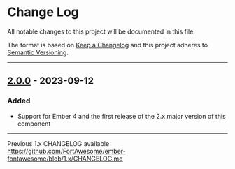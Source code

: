 # Change Log

All notable changes to this project will be documented in this file.

The format is based on [Keep a Changelog](http://keepachangelog.com/) and this project adheres to [Semantic Versioning](http://semver.org/).

---
## [2.0.0](https://github.com/FortAwesome/ember-fontawesome/releases/tag/2.0.0) - 2023-09-12

### Added
* Support for Ember 4 and the first release of the 2.x major version of this component

---

Previous 1.x CHANGELOG available https://github.com/FortAwesome/ember-fontawesome/blob/1.x/CHANGELOG.md
